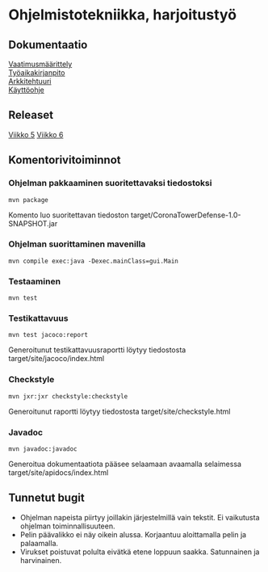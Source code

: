 # Ohjelmistotekniikka, harjoitustyö

## Dokumentaatio
[Vaatimusmäärittely](https://github.com/Valokoodari/tkt-ohte-ht/blob/master/dokumentointi/vaatimusmaarittely.md)  
[Työaikakirjanpito](https://github.com/Valokoodari/tkt-ohte-ht/blob/master/dokumentointi/tyoaikakirjanpito.md)  
[Arkkitehtuuri](https://github.com/Valokoodari/tkt-ohte-ht/blob/master/dokumentointi/arkkitehtuuri.md)  
[Käyttöohje](https://github.com/Valokoodari/tkt-ohte-ht/blob/master/dokumentointi/kayttoohje.md)

## Releaset
[Viikko 5](https://github.com/Valokoodari/tkt-ohte-ht/releases/tag/v0.5.1)
[Viikko 6](https://github.com/Valokoodari/tkt-ohte-ht/releases/tag/v0.6.1)

## Komentorivitoiminnot
### Ohjelman pakkaaminen suoritettavaksi tiedostoksi
```
mvn package
```
Komento luo suoritettavan tiedoston target/CoronaTowerDefense-1.0-SNAPSHOT.jar

### Ohjelman suorittaminen mavenilla
```
mvn compile exec:java -Dexec.mainClass=gui.Main
```

### Testaaminen
```
mvn test
```
### Testikattavuus
```
mvn test jacoco:report
```
Generoitunut testikattavuusraportti löytyy tiedostosta target/site/jacoco/index.html

### Checkstyle
```
mvn jxr:jxr checkstyle:checkstyle
```
Generoitunut raportti löytyy tiedostosta target/site/checkstyle.html

### Javadoc
```
mvn javadoc:javadoc
```
Generoitua dokumentaatiota pääsee selaamaan avaamalla selaimessa target/site/apidocs/index.html

## Tunnetut bugit
- Ohjelman napeista piirtyy joillakin järjestelmillä vain tekstit. Ei vaikutusta ohjelman toiminnallisuuteen.
- Pelin päävalikko ei näy oikein alussa. Korjaantuu aloittamalla pelin ja palaamalla.
- Virukset poistuvat polulta eivätkä etene loppuun saakka. Satunnainen ja harvinainen.
